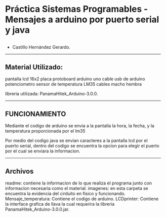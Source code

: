 # Práctica Sistemas Programables - Mensajes a arduino por puerto serial y java
## 
- Castillo Hernández Gerardo.
_________________________________________________________________________________________
## Material Utilizado:
pantalla lcd 16x2
placa protoboard
arduino uno
cable usb de arduino
potenciometro
sensor de temperatura LM35
cables macho hembra

libreria utilizada: 
PanamaHitek_Arduino-3.0.0.

_________________________________________________________________________________________

## FUNCIONAMIENTO
Mediante el codigo de arduino se envia a la pantalla la hora, la fecha, y la temperatura proporcionada por el lm35

Por medio del codigo java se envian caracteres a la pantalla lcd por el puerto serial, dentro del codigo se encuentra 
la opcion para elegir el puerto por el cual se enviara la informacion.
________________________________________________________________________________________

## Archivos 
readme: contiene la informacion de lo que realiza el programa junto con informacion necesaria como el material.
imagenes: en esta carpeta se encuentra la evidencia del cirduito en fisico y funcionando.
Mensaje_temperatura: Contiene el codigo de arduino.
LCDprinter: Contiene la interface grafica de llava la cual requerira la libreria PanamaHitek_Arduino-3.0.0.jar.



